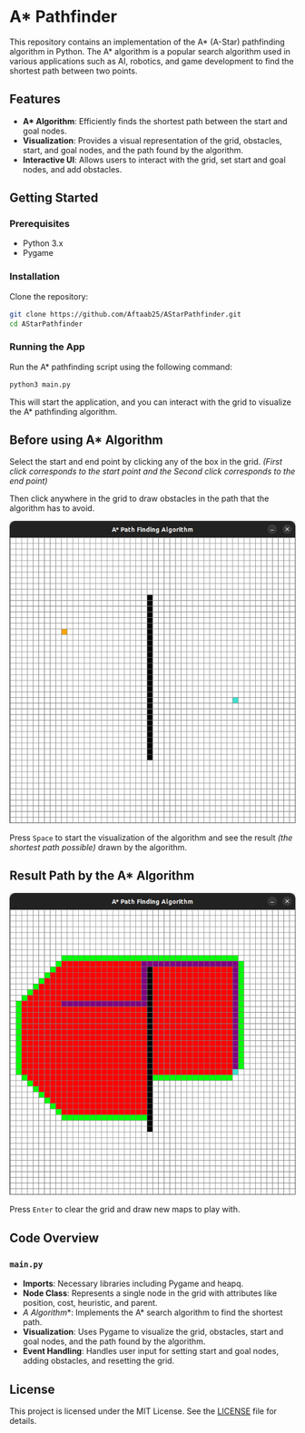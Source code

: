 # A* Pathfinder

This repository contains an implementation of the A* (A-Star) pathfinding algorithm in Python. The A* algorithm is a popular search algorithm used in various applications such as AI, robotics, and game development to find the shortest path between two points.

## Features

- **A\* Algorithm**: Efficiently finds the shortest path between the start and goal nodes.
- **Visualization**: Provides a visual representation of the grid, obstacles, start, and goal nodes, and the path found by the algorithm.
- **Interactive UI**: Allows users to interact with the grid, set start and goal nodes, and add obstacles.

## Getting Started

### Prerequisites

- Python 3.x
- Pygame

### Installation

Clone the repository:
   ```bash
   git clone https://github.com/Aftaab25/AStarPathfinder.git
   cd AStarPathfinder
   ```

### Running the App

Run the A* pathfinding script using the following command:
```bash
python3 main.py
```

This will start the application, and you can interact with the grid to visualize the A* pathfinding algorithm.

## Before using A* Algorithm
Select the start and end point by clicking any of the box in the grid.
    _(First click corresponds to the start point and the Second click corresponds to the end point)_

Then click anywhere in the grid to draw obstacles in the path that the algorithm has to avoid.

![Before Image](screenshots/before_algo.png)

Press `Space` to start the visualization of the algorithm and see the result _(the shortest path possible)_ drawn by the algorithm.

## Result Path by the A* Algorithm
![Result Image](screenshots/result_path.png)

Press `Enter` to clear the grid and draw new maps to play with.


## Code Overview

### `main.py`

- **Imports**: Necessary libraries including Pygame and heapq.
- **Node Class**: Represents a single node in the grid with attributes like position, cost, heuristic, and parent.
- **A* Algorithm**: Implements the A* search algorithm to find the shortest path.
- **Visualization**: Uses Pygame to visualize the grid, obstacles, start and goal nodes, and the path found by the algorithm.
- **Event Handling**: Handles user input for setting start and goal nodes, adding obstacles, and resetting the grid.

## License

This project is licensed under the MIT License. See the [LICENSE](LICENSE) file for details.
